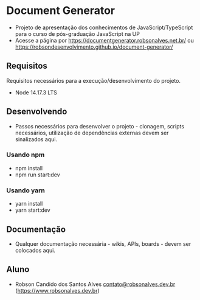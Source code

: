 # Document Generator
- Projeto de apresentação dos conhecimentos de JavaScript/TypeScript para o curso de pós-graduação JavaScript na UP
- Acesse a página por https://documentgenerator.robsonalves.net.br/ ou https://robsondesenvolvimento.github.io/document-generator/


## Requisitos
Requisitos necessários para a execução/desenvolvimento do projeto.
- Node 14.17.3 LTS


## Desenvolvendo
- Passos necessários para desenvolver o projeto - clonagem, scripts necessários, utilização de dependências externas devem ser sinalizados aqui.

### Usando npm
- npm install
- npm run start:dev

### Usando yarn
- yarn install
- yarn start:dev


## Documentação
- Qualquer documentação necessária - wikis, APIs, boards - devem ser colocados aqui.


## Aluno
- Robson Candido dos Santos Alves <contato@robsonalves.dev.br> (https://www.robsonalves.dev.br)